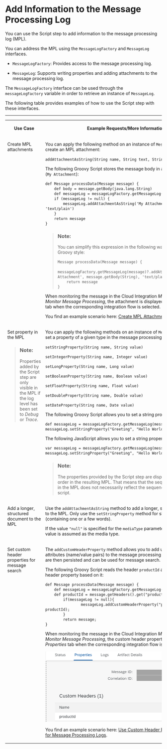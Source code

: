 <!-- loioe8e928373b66488b8d78fb5a314b8a9e -->

# Add Information to the Message Processing Log

You can use the Script step to add information to the message processing log \(MPL\).

You can address the MPL using the `MessageLogFactory` and `MessageLog` interfaces.

-   `MessageLogFactory`: Provides access to the message processing log.

-   `MessageLog`: Supports writing properties and adding attachments to the message processing log.


The `MessageLogFactory` interface can be used through the `messageLogFactory` variable in order to retrieve an instance of `MessageLog`.

The following table provides examples of how to use the Script step with these interfaces.

****


<table>
<tr>
<th valign="top">

Use Case



</th>
<th valign="top">

Example Requests/More Information



</th>
</tr>
<tr>
<td valign="top">

Create MPL attachments



</td>
<td valign="top">

You can apply the following method on an instance of `MessageLog` in order to create an MPL attachment:

`addAttachmentAsString(String name, String text, String mediaType)`

The following Groovy Script stores the message body in an MPL attachment \(`My Attachment`\):

```
def Message processData(Message message) {
    def body = message.getBody(java.lang.String)
    def messageLog = messageLogFactory.getMessageLog(message)
    if (messageLog != null) {
        messageLog.addAttachmentAsString('My Attachment', body, 'text/plain')
    }
    return message
}
```

> ### Note:  
> You can simplify this expression in the following way using idiomatic Groovy style:
> 
> ```
> Message processData(Message message) {
>     messageLogFactory.getMessageLog(message)?.addAttachmentAsString('My Attachment', message.getBody(String), 'text/plain')
>     return message
> }
> 
> ```

When monitoring the message in the Cloud Integration *Monitor* section under *Monitor Message Processing*, the attachment is displayed in the *Attachments* tab when the corresponding integration flow is selected.

You find an example scenario here: [Create MPL Attachments in Scripts](create-mpl-attachments-in-scripts-17dba92.md).



</td>
</tr>
<tr>
<td valign="top">

Set property in the MPL

> ### Note:  
> Properties added by the Script step are only visible in the MPL if the log level has been set to *Debug* or *Trace*.



</td>
<td valign="top">

You can apply the following methods on an instance of `MessageLog` in order to set a property of a given type in the message processing log:

`setStringProperty(String name, String value)`

`setIntegerProperty(String name, Integer value)`

`setLongProperty(String name, Long value)`

`setBooleanProperty(String name, Boolean value)`

`setFloatProperty(String name, Float value)`

`setDoubleProperty(String name, Double value)`

`setDateProperty(String name, Date value)`

The following Groovy Script allows you to set a string property:

```
def messageLog = messageLogFactory.getMessageLog(message)
messageLog.setStringProperty("Greeting", "Hello World!")
```

The following JavaScript allows you to set a string property:

```
var messageLog = messageLogFactory.getMessageLog(message)
messageLog.setStringProperty("Greeting", "Hello World!")
```

> ### Note:  
> The properties provided by the Script step are displayed in alphabetical order in the resulting MPL. That means that the sequence of properties in the MPL does not necessarily reflect the sequence applied in the script.



</td>
</tr>
<tr>
<td valign="top">

Add a longer, structured document to the MPL



</td>
<td valign="top">

Use the `addAttachmentAsString` method to add a longer, structured document to the MPL. Only use the `setStringProperty` method for short strings \(containing one or a few words\).

If the value `"null"` is specified for the `mediaType` parameter, the `"text/plain"` value is assumed as the media type.



</td>
</tr>
<tr>
<td valign="top">

Set custom header properties for message search



</td>
<td valign="top">

The `addCustomHeaderProperty` method allows you to add user-defined attributes \(name/value pairs\) to the message processing log. These attributes are then persisted and can be used for message search.

The following Groovy Script reads the header `productId` and creates a custom header property based on it:

```
def Message processData(Message message) {
	def messageLog = messageLogFactory.getMessageLog(message);
	def productId = message.getHeaders().get("productId");       
        if(messageLog != null){
                messageLog.addCustomHeaderProperty("productId", productId);   
        }
        return message;
}
```

When monitoring the message in the Cloud Integration *Monitor* section under *Monitor Message Processing*, the custom header property is displayed in the *Properties* tab when the corresponding integration flow is selected.

![](images/Custom_Header_Properties_ddb7cbd.png)

You find an example scenario here: [Use Custom Header Properties to Search for Message Processing Logs](use-custom-header-properties-to-search-for-message-processing-logs-d4b5839.md).



</td>
</tr>
</table>

